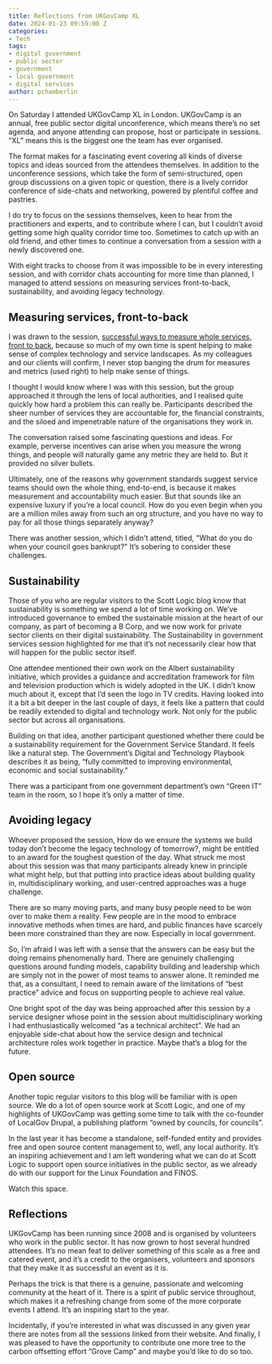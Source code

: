 ```yaml
---
title: Reflections from UKGovCamp XL
date: 2024-01-23 09:59:00 Z
categories:
- Tech
tags:
- digital government
- public sector
- government
- local government
- digital services
author: pchamberlin
---
```


On Saturday I attended UKGovCamp XL in London. UKGovCamp is an annual, free public sector digital unconference, which means there’s no set agenda, and anyone attending can propose, host or participate in sessions. “XL” means this is the biggest one the team has ever organised.

The format makes for a fascinating event covering all kinds of diverse topics and ideas sourced from the attendees themselves. In addition to the unconference sessions, which take the form of semi-structured, open group discussions on a given topic or question, there is a lively corridor conference of side-chats and networking, powered by plentiful coffee and pastries.

I do try to focus on the sessions themselves, keen to hear from the practitioners and experts, and to contribute where I can, but I couldn’t avoid getting some high quality corridor time too. Sometimes to catch up with an old friend, and other times to continue a conversation from a session with a newly discovered one. 

With eight tracks to choose from it was impossible to be in every interesting session, and with corridor chats accounting for more time than planned, I managed to attend sessions on measuring services front-to-back, sustainability, and avoiding legacy technology.

## Measuring services, front-to-back

I was drawn to the session, [successful ways to measure whole services, front to back](https://docs.google.com/document/d/1kYT4KuJPhPmWMLniQlOjFuu4xtGAB7qQnx8DoBe13s0/edit?usp=drivesdk), because so much of my own time is spent helping to make sense of complex technology and service landscapes. As my colleagues and our clients will confirm, I never stop banging the drum for measures and metrics (used right) to help make sense of things.

I thought I would know where I was with this session, but the group approached it through the lens of local authorities, and I realised quite quickly how hard a problem this can really be. Participants described the sheer number of services they are accountable for, the financial constraints, and the siloed and impenetrable nature of the organisations they work in.

The conversation raised some fascinating questions and ideas. For example, perverse incentives can arise when you measure the wrong things, and people will naturally game any metric they are held to. But it provided no silver bullets.

Ultimately, one of the reasons why government standards suggest service teams should own the whole thing, end-to-end, is because it makes measurement and accountability much easier. But that sounds like an expensive luxury if you’re a local council. How do you even begin when you are a million miles away from such an org structure, and you have no way to pay for all those things separately anyway?

There was another session, which I didn't attend, titled, "What do you do when your council goes bankrupt?" It’s sobering to consider these challenges.

## Sustainability

Those of you who are regular visitors to the Scott Logic blog know that sustainability is something we spend a lot of time working on. We’ve introduced governance to embed the sustainable mission at the heart of our company, as part of becoming a B Corp, and we now work for private sector clients on their digital sustainability. The Sustainability in government services session highlighted for me that it’s not necessarily clear how that will happen for the public sector itself.

One attendee mentioned their own work on the Albert sustainability initiative, which provides a guidance and accreditation framework for film and television production which is widely adopted in the UK. I didn’t know much about it, except that I’d seen the logo in TV credits. Having looked into it a bit a bit deeper in the last couple of days, it feels like a pattern that could be readily extended to digital and technology work. Not only for the public sector but across all organisations.

Building on that idea, another participant questioned whether there could be a sustainability requirement for the Government Service Standard. It feels like a natural step. The Government’s Digital and Technology Playbook describes it as being, “fully committed to improving environmental, economic and social sustainability.” 

There was a participant from one government department’s own “Green IT” team in the room, so I hope it’s only a matter of time.

## Avoiding legacy

Whoever proposed the session, How do we ensure the systems we build today don’t become the legacy technology of tomorrow?, might be entitled to an award for the toughest question of the day. What struck me most about this session was that many participants already knew in principle what might help, but that putting into practice ideas about building quality in, multidisciplinary working, and user-centred approaches was a huge challenge.

There are so many moving parts, and many busy people need to be won over to make them a reality. Few people are in the mood to embrace innovative methods when times are hard, and public finances have scarcely been more constrained than they are now. Especially in local government.

So, I’m afraid I was left with a sense that the answers can be easy but the doing remains phenomenally hard. There are genuinely challenging questions around funding models, capability building and leadership which are simply not in the power of most teams to answer alone. It reminded me that, as a consultant, I need to remain aware of the limitations of “best practice” advice and focus on supporting people to achieve real value.

One bright spot of the day was being approached after this session by a service designer whose point in the session about multidisciplinary working I had enthusiastically welcomed “as a technical architect”. We had an enjoyable side-chat about how the service design and technical architecture roles work together in practice. Maybe that’s a blog for the future.

## Open source

Another topic regular visitors to this blog will be familiar with is open source. We do a lot of open source work at Scott Logic, and one of my highlights of UKGovCamp was getting some time to talk with the co-founder of LocalGov Drupal, a publishing platform “owned by councils, for councils”. 

In the last year it has become a standalone, self-funded entity and provides free and open source content management to, well, any local authority. It’s an inspiring achievement and I am left wondering what we can do at Scott Logic to support open source initiatives in the public sector, as we already do with our support for the Linux Foundation and FINOS.

Watch this space.

## Reflections

UKGovCamp has been running since 2008 and is organised by volunteers who work in the public sector. It has now grown to host several hundred attendees. It’s no mean feat to deliver something of this scale as a free and catered event, and it’s a credit to the organisers, volunteers and sponsors that they make it as successful an event as it is. 

Perhaps the trick is that there is a genuine, passionate and welcoming community at the heart of it. There is a spirit of public service throughout, which makes it a refreshing change from some of the more corporate events I attend. It’s an inspiring start to the year.

Incidentally, if you’re interested in what was discussed in any given year there are notes from all the sessions linked from their website. And finally, I was pleased to have the opportunity to contribute one more tree to the carbon offsetting effort “Grove Camp” and maybe you’d like to do so too.